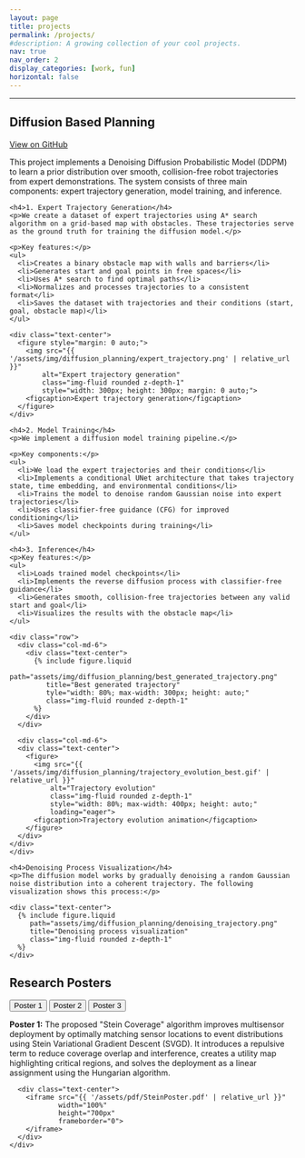 ```yaml
---
layout: page
title: projects
permalink: /projects/
#description: A growing collection of your cool projects.
nav: true
nav_order: 2
display_categories: [work, fun]
horizontal: false
---
```

---

<h2 class="mt-4">Diffusion Based Planning</h2>

<div class="mb-3">
  <a href="https://github.com/donipologhimire/diffusion_based_planning" class="btn btn-sm btn-outline-primary" target="_blank">
    <i class="fab fa-github mr-1"></i> View on GitHub
  </a>
</div>

<div class="row mt-3">
  <div class="col-12">
    <p>This project implements a Denoising Diffusion Probabilistic Model (DDPM) to learn a prior distribution over smooth, collision-free robot trajectories from expert demonstrations. The system consists of three main components: expert trajectory generation, model training, and inference.</p>
    
    <h4>1. Expert Trajectory Generation</h4>
    <p>We create a dataset of expert trajectories using A* search algorithm on a grid-based map with obstacles. These trajectories serve as the ground truth for training the diffusion model.</p>
    
    <p>Key features:</p>
    <ul>
      <li>Creates a binary obstacle map with walls and barriers</li>
      <li>Generates start and goal points in free spaces</li>
      <li>Uses A* search to find optimal paths</li>
      <li>Normalizes and processes trajectories to a consistent format</li>
      <li>Saves the dataset with trajectories and their conditions (start, goal, obstacle map)</li>
    </ul>
    
    <div class="text-center">
      <figure style="margin: 0 auto;">
        <img src="{{ '/assets/img/diffusion_planning/expert_trajectory.png' | relative_url }}" 
            alt="Expert trajectory generation" 
            class="img-fluid rounded z-depth-1"
            style="width: 300px; height: 300px; margin: 0 auto;">
        <figcaption>Expert trajectory generation</figcaption>
      </figure>
    </div>
    
    <h4>2. Model Training</h4>
    <p>We implement a diffusion model training pipeline.</p>
    
    <p>Key components:</p>
    <ul>
      <li>We load the expert trajectories and their conditions</li>
      <li>Implements a conditional UNet architecture that takes trajectory state, time embedding, and environmental conditions</li>
      <li>Trains the model to denoise random Gaussian noise into expert trajectories</li>
      <li>Uses classifier-free guidance (CFG) for improved conditioning</li>
      <li>Saves model checkpoints during training</li>
    </ul>
    
    <h4>3. Inference</h4>
    <p>Key features:</p>
    <ul>
      <li>Loads trained model checkpoints</li>
      <li>Implements the reverse diffusion process with classifier-free guidance</li>
      <li>Generates smooth, collision-free trajectories between any valid start and goal</li>
      <li>Visualizes the results with the obstacle map</li>
    </ul>
    
    <div class="row">
      <div class="col-md-6">
        <div class="text-center">
          {% include figure.liquid 
             path="assets/img/diffusion_planning/best_generated_trajectory.png"
             title="Best generated trajectory" 
             tyle="width: 80%; max-width: 300px; height: auto;"
             class="img-fluid rounded z-depth-1"
          %}
        </div>
      </div>

      <div class="col-md-6">
      <div class="text-center">
        <figure>
          <img src="{{ '/assets/img/diffusion_planning/trajectory_evolution_best.gif' | relative_url }}" 
              alt="Trajectory evolution" 
              class="img-fluid rounded z-depth-1"
              style="width: 80%; max-width: 400px; height: auto;"
              loading="eager">
          <figcaption>Trajectory evolution animation</figcaption>
        </figure>
      </div>
    </div>
    </div>
    
    <h4>Denoising Process Visualization</h4>
    <p>The diffusion model works by gradually denoising a random Gaussian noise distribution into a coherent trajectory. The following visualization shows this process:</p>
    
    <div class="text-center">
      {% include figure.liquid 
         path="assets/img/diffusion_planning/denoising_trajectory.png"
         title="Denoising process visualization" 
         class="img-fluid rounded z-depth-1"
      %}
    </div>
  </div>
</div>

<!-- title -->
<h2 class="mt-4">Research Posters</h2>


<!-- Poster navigation buttons -->
<div class="d-flex justify-content-center mb-3">
  <button class="btn btn-sm btn-primary mx-1" onclick="showPoster('poster1')" id="btn-poster1">Poster 1</button>
  <button class="btn btn-sm btn-outline-primary mx-1" onclick="showPoster('poster2')" id="btn-poster2">Poster 2</button>
  <button class="btn btn-sm btn-outline-primary mx-1" onclick="showPoster('poster3')" id="btn-poster3">Poster 3</button>
</div>

<!-- Poster 1 (Shown by default) -->
<div id="poster1" class="poster-content">
  <div class="row mt-3">
    <div class="col-12">
      <p><strong>Poster 1:</strong> The proposed "Stein Coverage" algorithm improves multisensor deployment by optimally matching sensor locations to event distributions using Stein Variational Gradient Descent (SVGD). It introduces a repulsive term to reduce coverage overlap and interference, creates a utility map highlighting critical regions, and solves the deployment as a linear assignment using the Hungarian algorithm.</p>
      
      <div class="text-center">
        <iframe src="{{ '/assets/pdf/SteinPoster.pdf' | relative_url }}" 
                width="100%" 
                height="700px" 
                frameborder="0">
        </iframe>
      </div>
    </div>
  </div>
</div>

<!-- Poster 2 (Initially Hidden) -->
<div id="poster2" class="poster-content" style="display: none;">
  <div class="row mt-3">
    <div class="col-12">
      <p><strong>Poster 2:</strong> This poster and paper considers a multi-sensor service matching deployment problem over a set of discrete target points that populate a finite flat surface. The service can be event detection among targets using a vision sensor or an acoustic receiver, video surveillance for target monitoring, or providing wireless coverage to the targets. The quality-of-service (QoS) of the sensors is spatially nonuniform and can be anisotropic. The sensors are heterogeneous in the sense that their QoS distribution over their sensing footprint is not the same.</p>
      <p>The objective is to determine the sensor's best deployment position and orientation such that the collective multi-sensor QoS distribution matches the spread of the targets in the environment as closely as possible.</p>
      
      <div class="text-center">
        {% include figure.liquid 
           path="assets/img/ECC2023.jpg"
           title="Multi-sensor service matching deployment" 
           class="img-fluid rounded z-depth-1"
        %}
      </div>
    </div>
  </div>
</div>

<!-- Poster 3 (Initially Hidden) -->
<div id="poster3" class="poster-content" style="display: none;">
  <div class="row mt-3">
    <div class="col-12">
      <p><strong>Poster 3:</strong> This poster presents a pipeline and a framework for distributed deployment and path planning for multiple UAVs with the goal of surveying open surface minefields. We want to use UAVs to help us determine the deformation in the strata of the open surface minefields inorder to predict natural disasters like landslides from causing loss of human life and other resources.</p>
      
      <div class="text-center">
        {% include figure.liquid 
           path="assets/img/NSF_IIT_UCI.jpg"
           title="UAV path planning for minefield surveying" 
           class="img-fluid rounded z-depth-1"
        %}
      </div>
    </div>
  </div>
</div>

<!-- JavaScript to handle poster switching -->
<script>
  function showPoster(posterID) {
    // Hide all posters
    document.querySelectorAll('.poster-content').forEach(function(poster) {
      poster.style.display = 'none';
    });
    
    // Reset all buttons to outline style
    document.querySelectorAll('[id^="btn-poster"]').forEach(function(btn) {
      btn.className = 'btn btn-sm btn-outline-primary mx-1';
    });
    
    // Show selected poster
    document.getElementById(posterID).style.display = 'block';
    
    // Highlight current button
    document.getElementById('btn-' + posterID).className = 'btn btn-sm btn-primary mx-1';
  }
</script>






<h2 class="mt-4">Video Demos</h2>

<!-- Video Demo section -->
<div class="container mt-3">
  <div class="row">
    <!-- Video 1 -->
     <div class="col-md-6 mb-4">
      <div class="card">
        <div class="card-body">
          <h5 class="card-title">Robot Follower using YOLO</h5>
          <div class="embed-responsive embed-responsive-16by9">
            <iframe class="embed-responsive-item" 
                    src="https://www.youtube.com/embed/c7BVYvfMQGg" 
                    allowfullscreen>
            </iframe>
          </div>
          <p class="card-text mt-2">
            We used You only look once (YOLO), a real-time object detector for a tracking problem. The robot tracks the human and follows the human using a simple controller
          </p>
        </div>
      </div>
    </div>
    
    <!-- Video 2 -->
    <div class="col-md-6 mb-4">
  <div class="card">
    <div class="card-body">
      <h5 class="card-title">Robot Teleoperation using Hand Gestures : </h5>
      <div class="embed-responsive embed-responsive-16by9">
        <iframe class="embed-responsive-item" 
                src="https://www.youtube.com/embed/63KGr5Yohog" 
                allowfullscreen>
        </iframe>
      </div>
      <p class="card-text mt-2">
        We propose to classify simple Human Hand Gestures (Go, Right, Left) using Ultra-Wide Band(UWB) sensor data. This project integrates machine learning techniques for potential robotic applications
      </p>
    </div>
  </div>
</div>
  </div>

  <div class="row">
    <!-- Video 3 -->
    <div class="col-md-6 mb-4">
      <div class="card">
        <div class="card-body">
          <h5 class="card-title">YouTube Demo</h5>
          <div class="embed-responsive embed-responsive-16by9">
            <iframe class="embed-responsive-item" 
                    src="https://www.youtube.com/embed/DV956ZV1Nyk" 
                    allowfullscreen>
            </iframe>
          </div>
          <p class="card-text mt-2">
            YouTube demonstration of our research results.
          </p>
        </div>
      </div>
    </div>
    
    
  </div>
</div>

<div class="projects">





<div class="projects">


